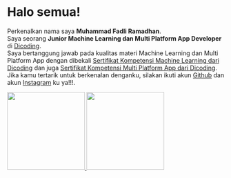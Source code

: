 # Halo semua! 

Perkenalkan nama saya **Muhammad Fadli Ramadhan**.\
Saya seorang **Junior Machine Learning dan Multi Platform App Developer** di [Dicoding](https://www.dicoding.com/).\
Saya bertanggung jawab pada kualitas materi Machine Learning dan Multi Platform App dengan dibekali [Sertifikat Kompetensi Machine Learning dari Dicoding](https://www.dicoding.com/certificates/N9ZOE3D26XG5) dan juga [Sertifikat Kompetensi Multi Platform App dari Dicoding](https://www.dicoding.com/certificates/81P228RV8POY).\
Jika kamu tertarik untuk berkenalan denganku, silakan ikuti akun [Github](https://github.com/fadlinisasiGit/) dan akun [Instagram](https://www.instagram.com/fadlinista.gram/) ku ya!!!.

<p align="left">
<a href="https://github.com/fadlinisasiGit">
  <img height="180em" src="https://github-readme-stats-eight-theta.vercel.app/api?username=fadlinisasiGit&show_icons=true&theme=algolia&include_all_commits=true&count_private=true"/>
  <img height="180em" src="https://github-readme-stats-eight-theta.vercel.app/api/top-langs/?username=fadlinisasiGit&layout=compact&langs_count=8&theme=algolia"/>
</a>
</p>
